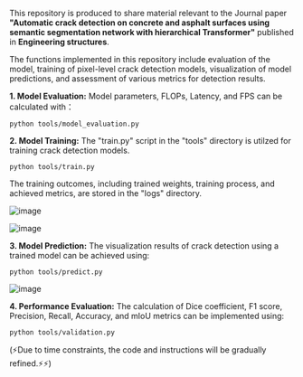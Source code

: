This repository is produced to share material relevant to the Journal paper **"Automatic crack detection on concrete and asphalt surfaces using semantic segmentation network with hierarchical Transformer"** published in **Engineering structures**.

The functions implemented in this repository include evaluation of the model, training of pixel-level crack detection models, visualization of model predictions, and assessment of various metrics for detection results.


**1. Model Evaluation:** Model parameters, FLOPs, Latency, and FPS can be calculated with：

```
python tools/model_evaluation.py
```

**2. Model Training:** The "train.py" script in the "tools" directory is utilzed for training crack detection models. 

```
python tools/train.py
```

The training outcomes, including trained weights, training process, and achieved metrics, are stored in the "logs" directory.

![image](https://github.com/Li-Hubing/CrackSegFormer/assets/103866679/46fd51df-b294-4edd-ad9d-02616d00b0d1)


![image](https://github.com/Li-Hubing/CrackSegFormer/assets/103866679/170b1a24-14a5-4999-a70b-5a8f807a91d3)

**3. Model Prediction:** The visualization results of crack detection using a trained model can be achieved using:

```
python tools/predict.py
```


![image](https://github.com/Li-Hubing/CrackSegFormer/assets/103866679/73ee0a88-04c7-495d-b4e4-0b50e0336d64)

**4. Performance Evaluation:** The calculation of Dice coefficient, F1 score, Precision, Recall, Accuracy, and mIoU metrics can be implemented using:

```
python tools/validation.py
```

(⚡Due to time constraints, the code and instructions will be gradually refined.⚡⚡)
